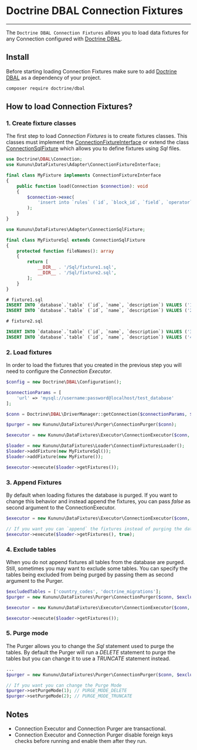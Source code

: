 # Doctrine DBAL Connection Fixtures
-------------------------------

The `Doctrine DBAL Connection Fixtures` allows you to load data fixtures for any Connection configured with [Doctrine DBAL](https://github.com/doctrine/dbal).

## Install

Before starting loading Connection Fixtures make sure to add [Doctrine DBAL](https://github.com/doctrine/dbal) as a dependency of your project.

```bash
composer require doctrine/dbal
```

## How to load Connection Fixtures?

### 1. Create fixture classes

The first step to load *Connection Fixtures* is to create fixtures classes. This classes must implement the [ConnectionFixtureInterface](/src/Adapter/ConnectionFixtureInterface.php) or extend the class [ConnectionSqlFixture](/src/Adapter/ConnectionSqlFixture.php) which allows you to define fixtures using *Sql*  files.


```php
use Doctrine\DBAL\Connection;
use Kununu\DataFixtures\Adapter\ConnectionFixtureInterface;

final class MyFixture implements ConnectionFixtureInterface
{
    public function load(Connection $connection): void
    {
        $connection->exec(
            'insert into `rules` (`id`, `block_id`, `field`, `operator`, `value`) values (1100, 1, "visits", "lower_than" , "5")'
        );
    }
}
```

```php
use Kununu\DataFixtures\Adapter\ConnectionSqlFixture;

final class MyFixtureSql extends ConnectionSqlFixture
{
    protected function fileNames(): array
    {
        return [
            __DIR__ . '/Sql/fixture1.sql',
            __DIR__ . '/Sql/fixture2.sql',
        ];
    }
}
```

```sql
# fixture1.sql
INSERT INTO `database`.`table` (`id`, `name`, `description`) VALUES ('1', 'name', 'description;');
INSERT INTO `database`.`table` (`id`, `name`, `description`) VALUES ('2', 'name2', 'description2\n');
```

```sql
# fixture2.sql

INSERT INTO `database`.`table` (`id`, `name`, `description`) VALUES ('3', 'name3', 'description3');
INSERT INTO `database`.`table` (`id`, `name`, `description`) VALUES ('4', 'name4', 'description4');
```

### 2. Load fixtures

In order to load the fixtures that you created in the previous step you will need to configure the *Connection Executor*.

```php
$config = new Doctrine\DBAL\Configuration();

$connectionParams = [
    'url' => 'mysql://username:password@localhost/test_database'
];

$conn = Doctrine\DBAL\DriverManager::getConnection($connectionParams, $config);

$purger = new Kununu\DataFixtures\Purger\ConnectionPurger($conn);

$executor = new Kununu\DataFixtures\Executor\ConnectionExecutor($conn, $purger);

$loader = new Kununu\DataFixtures\Loader\ConnectionFixturesLoader();
$loader->addFixture(new MyFixtureSql());
$loader->addFixture(new MyFixture());

$executor->execute($loader->getFixtures());
```

### 3. Append Fixtures

By default when loading fixtures the database is purged. If you want to change this behavior and instead append the fixtures, you can pass *false* as second argument to the ConnectionExecutor.

```php
$executor = new Kununu\DataFixtures\Executor\ConnectionExecutor($conn, $purger);

// If you want you can `append` the fixtures instead of purging the database
$executor->execute($loader->getFixtures(), true);
```

### 4. Exclude tables

When you do not append fixtures all tables from the database are purged. Still, sometimes you may want to exclude some tables.
You can specify the tables being excluded from being purged by passing them as second argument to the Purger.

```php
$excludedTables = ['country_codes', 'doctrine_migrations'];
$purger = new Kununu\DataFixtures\Purger\ConnectionPurger($conn, $excludedTables);

$executor = new Kununu\DataFixtures\Executor\ConnectionExecutor($conn, $purger);

$executor->execute($loader->getFixtures());
```

### 5. Purge mode

The Purger allows you to change the *Sql* statement used to purge the tables.
By default the Purger will run a *DELETE* statement to purge the tables but you can change it to use a *TRUNCATE* statement instead.

```php
...
$purger = new Kununu\DataFixtures\Purger\ConnectionPurger($conn, $excludedTables);

// If you want you can change the Purge Mode
$purger->setPurgeMode(1); // PURGE_MODE_DELETE
$purger->setPurgeMode(2); // PURGE_MODE_TRUNCATE

```

## Notes

- Connection Executor and Connection Purger are transactional.
- Connection Executor and Connection Purger disable foreign keys checks before running and enable them after they run.